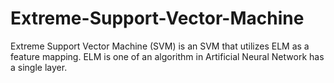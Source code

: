 # Extreme-Support-Vector-Machine
Extreme Support Vector Machine (SVM) is an SVM that utilizes ELM as a feature mapping. ELM is one of an algorithm in Artificial Neural Network has a single layer.
